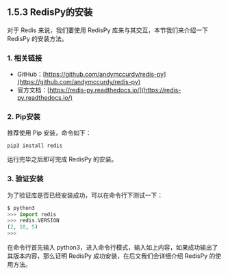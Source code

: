## 1.5.3 RedisPy的安装

对于 Redis 来说，我们要使用 RedisPy 库来与其交互，本节我们来介绍一下 RedisPy 的安装方法。

### 1. 相关链接

* GitHub：[https://github.com/andymccurdy/redis-py](https://github.com/andymccurdy/redis-py)
* 官方文档：[https://redis-py.readthedocs.io/](https://redis-py.readthedocs.io/)

### 2. Pip安装

推荐使用 Pip 安装，命令如下：

```
pip3 install redis
```

运行完毕之后即可完成 RedisPy 的安装。

### 3. 验证安装


为了验证库是否已经安装成功，可以在命令行下测试一下：

```python
$ python3
>>> import redis
>>> redis.VERSION
(2, 10, 5)
>>> 
```

在命令行首先输入 python3，进入命令行模式，输入如上内容，如果成功输出了其版本内容，那么证明 RedisPy 成功安装，在后文我们会详细介绍 RedisPy 的使用方法。